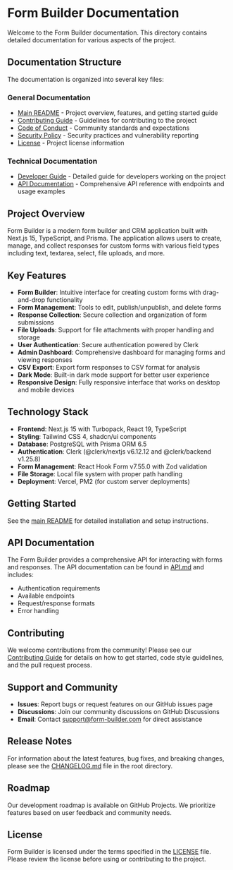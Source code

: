 # Form Builder Documentation

Welcome to the Form Builder documentation. This directory contains detailed documentation for various aspects of the project.

## Documentation Structure

The documentation is organized into several key files:

### General Documentation
- [Main README](../README.md) - Project overview, features, and getting started guide
- [Contributing Guide](../CONTRIBUTING.md) - Guidelines for contributing to the project
- [Code of Conduct](../CODE_OF_CONDUCT.md) - Community standards and expectations
- [Security Policy](../SECURITY.md) - Security practices and vulnerability reporting
- [License](../LICENSE) - Project license information

### Technical Documentation
- [Developer Guide](DEVELOPER.md) - Detailed guide for developers working on the project
- [API Documentation](API.md) - Comprehensive API reference with endpoints and usage examples

## Project Overview

Form Builder is a modern form builder and CRM application built with Next.js 15, TypeScript, and Prisma. The application allows users to create, manage, and collect responses for custom forms with various field types including text, textarea, select, file uploads, and more.

## Key Features

- **Form Builder**: Intuitive interface for creating custom forms with drag-and-drop functionality
- **Form Management**: Tools to edit, publish/unpublish, and delete forms
- **Response Collection**: Secure collection and organization of form submissions
- **File Uploads**: Support for file attachments with proper handling and storage
- **User Authentication**: Secure authentication powered by Clerk
- **Admin Dashboard**: Comprehensive dashboard for managing forms and viewing responses
- **CSV Export**: Export form responses to CSV format for analysis
- **Dark Mode**: Built-in dark mode support for better user experience
- **Responsive Design**: Fully responsive interface that works on desktop and mobile devices

## Technology Stack

- **Frontend**: Next.js 15 with Turbopack, React 19, TypeScript
- **Styling**: Tailwind CSS 4, shadcn/ui components
- **Database**: PostgreSQL with Prisma ORM 6.5
- **Authentication**: Clerk (@clerk/nextjs v6.12.12 and @clerk/backend v1.25.8)
- **Form Management**: React Hook Form v7.55.0 with Zod validation
- **File Storage**: Local file system with proper path handling
- **Deployment**: Vercel, PM2 (for custom server deployments)

## Getting Started

See the [main README](../README.md) for detailed installation and setup instructions.

## API Documentation

The Form Builder provides a comprehensive API for interacting with forms and responses. The API documentation can be found in [API.md](API.md) and includes:

- Authentication requirements
- Available endpoints
- Request/response formats
- Error handling

## Contributing

We welcome contributions from the community! Please see our [Contributing Guide](../CONTRIBUTING.md) for details on how to get started, code style guidelines, and the pull request process.

## Support and Community

- **Issues**: Report bugs or request features on our GitHub issues page
- **Discussions**: Join our community discussions on GitHub Discussions
- **Email**: Contact support@form-builder.com for direct assistance

## Release Notes

For information about the latest features, bug fixes, and breaking changes, please see the [CHANGELOG.md](../CHANGELOG.md) file in the root directory.

## Roadmap

Our development roadmap is available on GitHub Projects. We prioritize features based on user feedback and community needs.

## License

Form Builder is licensed under the terms specified in the [LICENSE](../LICENSE) file. Please review the license before using or contributing to the project. 